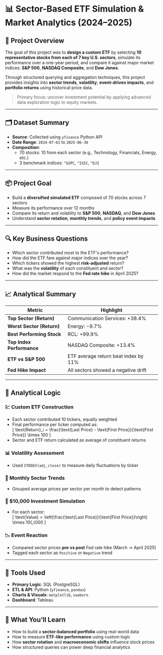 # 📊 Sector-Based ETF Simulation & Market Analytics (2024–2025)

## 🧠 Project Overview

The goal of this project was to **design a custom ETF** by selecting **10 representative stocks from each of 7 key U.S. sectors**, simulate its performance over a one-year period, and compare it against major market indices: **S&P 500**, **NASDAQ Composite**, and **Dow Jones**.

Through structured querying and aggregation techniques, this project provides insights into **sector trends**, **volatility**, **event-driven impacts**, and **portfolio returns** using historical price data.

> Primary focus: uncover investment potential by applying advanced data exploration logic to equity markets.

---

## 🗂️ Dataset Summary

- **Source**: Collected using `yfinance` Python API  
- **Date Range**: `2024-07-01` to `2025-06-30`  
- **Composition**:
  - 70 stocks: 10 from each sector (e.g., Technology, Financials, Energy, etc.)
  - 3 benchmark indices: `^GSPC`, `^IXIC`, `^DJI`

---

## 📦 Project Goal

- Build a **diversified simulated ETF** composed of 70 stocks across 7 sectors
- Measure its performance over 12 months
- Compare its return and volatility to **S&P 500**, **NASDAQ**, and **Dow Jones**
- Understand **sector rotation**, **monthly trends**, and **policy event impacts**

---

## 🔍 Key Business Questions

- Which sector contributed most to the ETF's performance?
- How did the ETF fare against major indices over the year?
- Which tickers showed the highest **risk-adjusted** return?
- What was the **volatility** of each constituent and sector?
- How did the market respond to the **Fed rate hike** in April 2025?

---

## 📈 Analytical Summary

| Metric                      | Highlight                             |
|----------------------------|----------------------------------------|
| **Top Sector (Return)**    | Communication Services: +38.4%         |
| **Worst Sector (Return)**  | Energy: −9.7%                          |
| **Best Performing Stock**  | RCL: +99.9%                            |
| **Top Index Performance**  | NASDAQ Composite: +13.4%              |
| **ETF vs S&P 500**         | ETF average return beat index by 11%  |
| **Fed Hike Impact**        | All sectors showed a negative drift   |

---

## 🧮 Analytical Logic

### 💹 Custom ETF Construction
- Each sector contributed 10 tickers, equally weighted
- Final performance per ticker computed as:  
  \[
  \text{Return}_i = \frac{\text{Last Price} - \text{First Price}}{\text{First Price}} \times 100
  \]
- Sector and ETF return calculated as average of constituent returns

### 📊 Volatility Assessment
- Used `STDDEV(adj_close)` to measure daily fluctuations by ticker

### 📆 Monthly Sector Trends
- Grouped average prices per sector per month to detect patterns

### 💸 $10,000 Investment Simulation
- For each sector:  
  \[
  \text{Value} = \left(\frac{\text{Last Price}}{\text{First Price}}\right) \times 10{,}000
  \]

### 📉 Event Reaction
- Compared sector prices **pre vs post** Fed rate hike (March → April 2025)
- Tagged each sector as `Positive` or `Negative` trend

---

## 🧰 Tools Used

- **Primary Logic**: SQL (PostgreSQL)
- **ETL & API**: Python (`yfinance`, `pandas`)
- **Charts & Visuals**: `matplotlib`, `seaborn`
- **Dashboard**: Tableau

---
## 🚀 What You’ll Learn

- How to build a **sector-balanced portfolio** using real-world data
- How to measure **ETF-like performance** using custom logic
- How **sector rotation** and **macroeconomic shifts** influence stock prices
- How structured queries can power deep financial analytics

